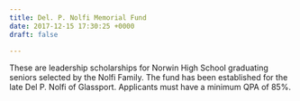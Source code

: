 ```yaml
---
title: Del. P. Nolfi Memorial Fund
date: 2017-12-15 17:30:25 +0000
draft: false

---
```

These are leadership scholarships for Norwin High School graduating seniors selected by the Nolfi Family. The fund has been established for the late Del P. Nolfi of Glassport.  Applicants must have a minimum QPA of 85%.